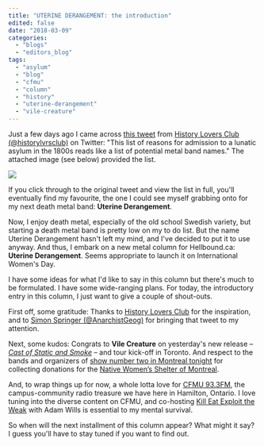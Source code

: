 ```yaml
---
title: "UTERINE DERANGEMENT: the introduction"
edited: false
date: "2018-03-09"
categories:
  - "blogs"
  - "editors_blog"
tags:
  - "asylum"
  - "blog"
  - "cfmu"
  - "column"
  - "history"
  - "uterine-derangement"
  - "vile-creature"
---
```


Just a few days ago I came across [this tweet](https://twitter.com/historylvrsclub/status/970262837691023361) from [History Lovers Club (@historylvrsclub)](https://twitter.com/historylvrsclub) on Twitter: "This list of reasons for admission to a lunatic asylum in the 1800s reads like a list of potential metal band names." The attached image (see below) provided the list.

![](https://www.hellbound.ca/wp-content/uploads/2018/03/Hist-asylum-tweet.jpg)

If you click through to the original tweet and view the list in full, you'll eventually find my favourite, the one I could see myself grabbing onto for my next death metal band: **Uterine Derangement**.

Now, I enjoy death metal, especially of the old school Swedish variety, but starting a death metal band is pretty low on my to do list. But the name Uterine Derangement hasn't left my mind, and I've decided to put it to use anyway. And thus, I embark on a new metal column for Hellbound.ca: **Uterine Derangement**. Seems appropriate to launch it on International Women's Day.

I have some ideas for what I'd like to say in this column but there's much to be formulated. I have some wide-ranging plans. For today, the introductory entry in this column, I just want to give a couple of shout-outs.

First off, some gratitude: Thanks to [History Lovers Club](https://twitter.com/historylvrsclub) for the inspiration, and to [Simon Springer (@AnarchistGeog)](https://twitter.com/AnarchistGeog) for bringing that tweet to my attention.

Next, some kudos: Congrats to **Vile Creature** on yesterday's new release – [_Cast of Static and Smoke_](https://vilecreature.bandcamp.com/album/cast-of-static-and-smoke) – and tour kick-off in Toronto. And respect to the bands and organizers of [show number two in Montreal tonight](https://pbs.twimg.com/media/DXt-tlzWkAAqnKA.jpg:large) for collecting donations for the [Native Women’s Shelter of Montreal](http://www.nwsm.info/).

And, to wrap things up for now, a whole lotta love for [CFMU 93.3FM](http://cfmu.ca/), the campus-community radio treasure we have here in Hamilton, Ontario. I love tuning into the diverse content on CFMU, and co-hosting [Kill Eat Exploit the Weak](http://cfmu.ca/shows/65-kill-eat-exploit-the-weak) with Adam Wills is essential to my mental survival.

So when will the next installment of this column appear? What might it say? I guess you'll have to stay tuned if you want to find out.

